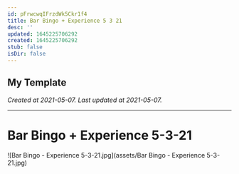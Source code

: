 ```yaml
---
id: pFrwcwqIFrzdWk5Ckr1f4
title: Bar Bingo + Experience 5 3 21
desc: ''
updated: 1645225706292
created: 1645225706292
stub: false
isDir: false
---
```

My Template
---

_Created at 2021-05-07._
_Last updated at 2021-05-07._




---

# Bar Bingo + Experience 5-3-21


![Bar Bingo - Experience 5-3-21.jpg](assets/Bar Bingo - Experience 5-3-21.jpg)

